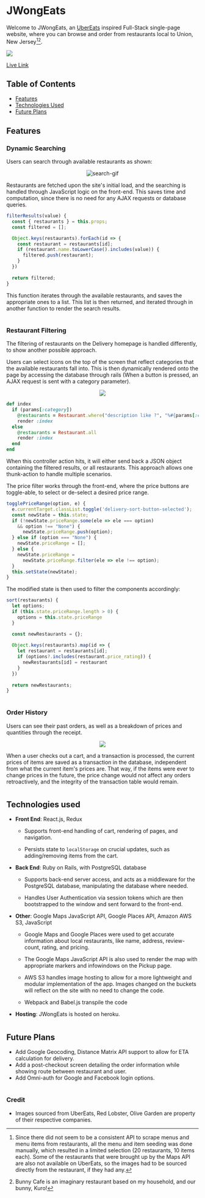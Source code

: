 <h1>JWongEats</h1>

Welcome to JWongEats, an <a href="http://ubereats.com/" target="_blank" rel="noopener noreferrer">
UberEats</a> inspired Full-Stack single-page website, where you can browse and order from restaurants local to Union, New Jersey[^1][^2].

<img src="https://github.com/JonJWong/JWong-Eats/blob/main/app/assets/images/readme-main.png"></img>

<a href="https://jwong-eats.herokuapp.com/#/splash" target="_blank" rel="noopener noreferrer">Live Link</a>


<h2 id="table-of-contents">Table of Contents</h2>

- [Features](#features)
- [Technologies Used](#technologies-used)
- [Future Plans](#future-plans)


<h2 id="features">Features</h2>

### Dynamic Searching

Users can search through available restaurants as shown:

<p align="center">
  <img src="https://media.giphy.com/media/SlK7350XmLG6LnUDHo/giphy.gif" alt="search-gif"></img>
</p>

Restaurants are fetched upon the site's initial load, and the searching is handled through JavaScript logic on the front-end. This saves time and computation, since there is no need for any AJAX requests or database queries.

```javaScript
filterResults(value) {
  const { restaurants } = this.props;
  const filtered = [];

  Object.keys(restaurants).forEach(id => {
    const restaurant = restaurants[id];
    if (restaurant.name.toLowerCase().includes(value)) {
      filtered.push(restaurant);
    }
  })
  
  return filtered;
}
```

This function iterates through the available restaurants, and saves the appropriate ones to a list. This list is then returned, and iterated through in another function to render the search results.

#
### Restaurant Filtering

The filtering of restaurants on the Delivery homepage is handled differently, to show another possible approach.

Users can select icons on the top of the screen that reflect categories that the available restaurants fall into. This is then dynamically rendered onto the page by accessing the database through rails (When a button is pressed, an AJAX request is sent with a category parameter).

<p align="center">
  <img src="https://media.giphy.com/media/DmZpv2ljRn4ExgZeni/giphy.gif"></img>
</p>

```ruby
def index
  if (params[:category])
    @restaurants = Restaurant.where("description like ?", "%#{params[:category]}%")
    render :index
  else
    @restaurants = Restaurant.all
    render :index
  end
end
```

When this controller action hits, it will either send back a JSON object containing the filtered results, or all restaurants. This approach allows one thunk-action to handle multiple scenarios.

The price filter works through the front-end, where the price buttons are toggle-able, to select or de-select a desired price range.

```javaScript
togglePriceRange(option, e) {
  e.currentTarget.classList.toggle('delivery-sort-button-selected');
  const newState = this.state;
  if (!newState.priceRange.some(ele => ele === option)
    && option !== "None") {
      newState.priceRange.push(option);
  } else if (option === "None") {
    newState.priceRange = [];
  } else {
    newState.priceRange = 
      newState.priceRange.filter(ele => ele !== option);
  }
  this.setState(newState);
}
```

The modified state is then used to filter the components accordingly:

```javaScript
sort(restaurants) {
  let options;
  if (this.state.priceRange.length > 0) {
    options = this.state.priceRange
  }

  const newRestaurants = {};
  
  Object.keys(restaurants).map(id => {
    let restaurant = restaurants[id];
    if (options?.includes(restaurant.price_rating)) {
      newRestaurants[id] = restaurant
    }
  })
  
  return newRestaurants;
}
```

#
### Order History

Users can see their past orders, as well as a breakdown of prices and quantities through the receipt.

<p align="center">
  <img src="https://media.giphy.com/media/zLaOtiz8fI7OypGpVD/giphy.gif"></img>
</p>

When a user checks out a cart, and a transaction is processed, the current prices of items are saved as a transaction in the database, independent from what the current item's prices are. That way, if the items were ever to change prices in the future, the price change would not affect any orders retroactively, and the integrity of the transaction table would remain.

#
<h2 id="technologies-used">Technologies used</h2>

- __Front End__: React.js, Redux

  - Supports front-end handling of cart, rendering of pages, and navigation.

  - Persists state to `localStorage` on crucial updates, such as adding/removing items from the cart.

- __Back End__: Ruby on Rails, with PostgreSQL database

  - Supports back-end server access, and acts as a middleware for the PostgreSQL database, manipulating the database where needed.
  
  - Handles User Authentication via session tokens which are then bootstrapped to the window and sent forward to the front-end.

- __Other__: Google Maps JavaScript API, Google Places API, Amazon AWS S3, JavaScript

  - Google Maps and Google Places were used to get accurate information about local restaurants, like name, address, review-count, rating, and pricing.
  
  - The Google Maps JavaScript API is also used to render the map with appropriate markers and infowindows on the Pickup page.
  
  - AWS S3 handles image hosting to allow for a more lightweight and modular implementation of the app. Images changed on the buckets will reflect on the site with no need to change the code.

  - Webpack and Babel.js transpile the code

- __Hosting__: JWongEats is hosted on heroku.

#
<h2 id="future-plans">Future Plans</h2>

- Add Google Geocoding, Distance Matrix API support to allow for ETA calculation for delivery.
- Add a post-checkout screen detailing the order information while showing route between restaurant and user.
- Add Omni-auth for Google and Facebook login options.

#
### Credit

- Images sourced from UberEats, Red Lobster, Olive Garden are property of their respective companies.

[^1]: Since there did not seem to be a consistent API to scrape menus and menu items from restaurants, all the menu and item seeding was done manually, which resulted in a limited selection (20 restaurants, 10 items each). Some of the restaurants that were brought up by the Maps API are also not available on UberEats, so the images had to be sourced directly from the restaurant, if they had any.

[^2]: Bunny Cafe is an imaginary restaurant based on my household, and our bunny, Kuro!